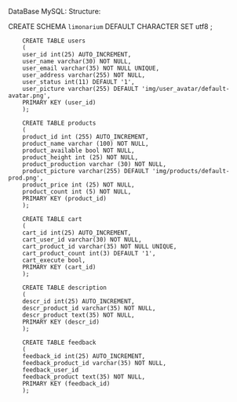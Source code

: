 DataBase MySQL:
    Structure:

CREATE SCHEMA `limonarium` DEFAULT CHARACTER SET utf8 ;

        CREATE TABLE users
        (
        user_id int(25) AUTO_INCREMENT,
        user_name varchar(30) NOT NULL,
        user_email varchar(35) NOT NULL UNIQUE,
        user_address varchar(255) NOT NULL,
        user_status int(11) DEFAULT '1',
        user_picture varchar(255) DEFAULT 'img/user_avatar/default-avatar.png',
        PRIMARY KEY (user_id)
        );

        CREATE TABLE products
        (
        product_id int (255) AUTO_INCREMENT,
        product_name varchar (100) NOT NULL,
        product_available bool NOT NULL,
        product_height int (25) NOT NULL,
        product_production varchar (30) NOT NULL,
        product_picture varchar(255) DEFAULT 'img/products/default-prod.png',
        product_price int (25) NOT NULL,
        product_count int (5) NOT NULL,
        PRIMARY KEY (product_id)
        );

        CREATE TABLE cart
        (
        cart_id int(25) AUTO_INCREMENT,
        cart_user_id varchar(30) NOT NULL,
        cart_product_id varchar(35) NOT NULL UNIQUE,
        cart_product_count int(3) DEFAULT '1',
        cart_execute bool,
        PRIMARY KEY (cart_id)
        );

        CREATE TABLE description
        (
        descr_id int(25) AUTO_INCREMENT,
        descr_product_id varchar(35) NOT NULL,
        descr_product text(35) NOT NULL,
        PRIMARY KEY (descr_id)
        );

        CREATE TABLE feedback
        (
        feedback_id int(25) AUTO_INCREMENT,
        feedback_product_id varchar(35) NOT NULL,
        feedback_user_id
        feedback_product text(35) NOT NULL,
        PRIMARY KEY (feedback_id)
        );